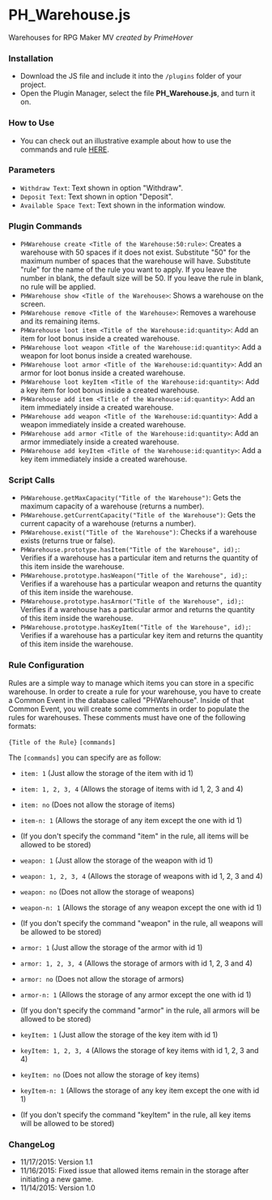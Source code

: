 # PH_Warehouse.js
Warehouses for RPG Maker MV
*created by PrimeHover*

### Installation
* Download the JS file and include it into the ```/plugins``` folder of your project.
* Open the Plugin Manager, select the file **PH_Warehouse.js**, and turn it on.

### How to Use
* You can check out an illustrative example about how to use the commands and rule [HERE](http://forums.rpgmakerweb.com/index.php?/topic/50503-ph-warehousestorage/).

### Parameters
* ``Withdraw Text``:  Text shown in option "Withdraw".
* ``Deposit Text``: Text shown in option "Deposit".
* ``Available Space Text``: Text shown in the information window.

### Plugin Commands
* ``PHWarehouse create <Title of the Warehouse:50:rule>``: Creates a warehouse with 50 spaces if it does not exist. Substitute "50" for the maximum number of spaces that the warehouse will have. Substitute "rule" for the name of the rule you want to apply. If you leave the number in blank, the default size will be 50. If you leave the rule in blank, no rule will be applied.
* ``PHWarehouse show <Title of the Warehouse>``: Shows a warehouse on the screen.
* ``PHWarehouse remove <Title of the Warehouse>``: Removes a warehouse and its remaining items.
* ``PHWarehouse loot item <Title of the Warehouse:id:quantity>``: Add an item for loot bonus inside a created warehouse.
* ``PHWarehouse loot weapon <Title of the Warehouse:id:quantity>``: Add a weapon for loot bonus inside a created warehouse.
* ``PHWarehouse loot armor <Title of the Warehouse:id:quantity>``: Add an armor for loot bonus inside a created warehouse.
* ``PHWarehouse loot keyItem <Title of the Warehouse:id:quantity>``: Add a key item for loot bonus inside a created warehouse.
* ``PHWarehouse add item <Title of the Warehouse:id:quantity>``: Add an item immediately inside a created warehouse.
* ``PHWarehouse add weapon <Title of the Warehouse:id:quantity>``: Add a weapon immediately inside a created warehouse.
* ``PHWarehouse add armor <Title of the Warehouse:id:quantity>``: Add an armor immediately inside a created warehouse.
* ``PHWarehouse add keyItem <Title of the Warehouse:id:quantity>``: Add a key item immediately inside a created warehouse.

### Script Calls
* ``PHWarehouse.getMaxCapacity("Title of the Warehouse")``: Gets the maximum capacity of a warehouse (returns a number).
* ``PHWarehouse.getCurrentCapacity("Title of the Warehouse")``: Gets the current capacity of a warehouse (returns a number).
* ``PHWarehouse.exist("Title of the Warehouse")``: Checks if a warehouse exists (returns true or false).
* ``PHWarehouse.prototype.hasItem("Title of the Warehouse", id);``: Verifies if a warehouse has a particular item and returns the quantity of this item inside the warehouse.
* ``PHWarehouse.prototype.hasWeapon("Title of the Warehouse", id);``: Verifies if a warehouse has a particular weapon and returns the quantity of this item inside the warehouse.
* ``PHWarehouse.prototype.hasArmor("Title of the Warehouse", id);``: Verifies if a warehouse has a particular armor and returns the quantity of this item inside the warehouse.
* ``PHWarehouse.prototype.hasKeyItem("Title of the Warehouse", id);``: Verifies if a warehouse has a particular key item and returns the quantity of this item inside the warehouse.

### Rule Configuration
Rules are a simple way to manage which items you can store in a specific warehouse.
In order to create a rule for your warehouse, you have to create a Common Event in the database called "PHWarehouse".
Inside of that Common Event, you will create some comments in order to populate the rules for warehouses.
These comments must have one of the following formats:

``{Title of the Rule}``
``[commands]``

The ``[commands]`` you can specify are as follow:

* ``item: 1`` (Just allow the storage of the item with id 1)
* ``item: 1, 2, 3, 4`` (Allows the storage of items with id 1, 2, 3 and 4)
* ``item: no`` (Does not allow the storage of items)
* ``item-n: 1`` (Allows the storage of any item except the one with id 1)
* (If you don't specify the command "item" in the rule, all items will be allowed to be stored)

* ``weapon: 1`` (Just allow the storage of the weapon with id 1)
* ``weapon: 1, 2, 3, 4`` (Allows the storage of weapons with id 1, 2, 3 and 4)
* ``weapon: no`` (Does not allow the storage of weapons)
* ``weapon-n: 1`` (Allows the storage of any weapon except the one with id 1)
* (If you don't specify the command "weapon" in the rule, all weapons will be allowed to be stored)

* ``armor: 1`` (Just allow the storage of the armor with id 1)
* ``armor: 1, 2, 3, 4`` (Allows the storage of armors with id 1, 2, 3 and 4)
* ``armor: no`` (Does not allow the storage of armors)
* ``armor-n: 1`` (Allows the storage of any armor except the one with id 1)
* (If you don't specify the command "armor" in the rule, all armors will be allowed to be stored)

* ``keyItem: 1`` (Just allow the storage of the key item with id 1)
* ``keyItem: 1, 2, 3, 4`` (Allows the storage of key items with id 1, 2, 3 and 4)
* ``keyItem: no`` (Does not allow the storage of key items)
* ``keyItem-n: 1`` (Allows the storage of any key item except the one with id 1)
* (If you don't specify the command "keyItem" in the rule, all key items will be allowed to be stored)

### ChangeLog
* 11/17/2015: Version 1.1
* 11/16/2015: Fixed issue that allowed items remain in the storage after initiating a new game.
* 11/14/2015: Version 1.0
